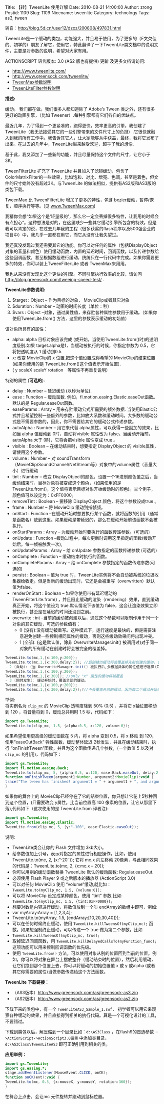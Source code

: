 Title: 【转】TweenLite 使用详解
Date: 2010-08-21 14:00:00
Author: zrong
Postid: 1109
Slug: 1109
Nicename: tweenlite
Category: technology
Tags: as3, tween

转自：<http://blog.5d.cn/user12/dzxz/200808/497831.html>

TweenLite是一个缓动的类包，功能强大，并且易于使用，为了更多的（E文欠佳的、初学的）朋友了解它，使用它，特此翻译了一下TweenLite类文档中的说明文件，主要是对参数的说明，希望对大家有用。

ACTIONSCRIPT 语言版本: 3.0 (AS2 版也有提供)  更新 及更多文档请访问:

- <http://www.tweenlite.com/>
- <http://www.greensock.com/tweenlite/>
- [TweenMax参数说明](http://zengrong.net/post/1125.htm)
- [TweenLiteFilter参数说明](http://zengrong.net/post/1126.htm)

<!--more-->

**描述:**  

缓动。 我们都在做。我们很多人都知道除了 Adobe’s Tween 类之外，还有很多更好的动画引擎，（比如 Tweener）.每种引擎都有它们各自的优缺点。  

最近几年，为了得到一个更紧凑的，跑得更快，效率更高的引擎，我创建了TweenLite（我无法接受其它的一些引擎带来的文件尺寸上的负担）.它很快就融入到我的所有工作中。我告诉其它人，让大家能够从中获益，最终，我将它发布了出来。在过去的几年中，TweenLite越来越受欢迎，超乎了我的想像.  

基于此，我又添加了一些新的功能，并且尽量保持这个文件的尺寸，让它小于3K。

TweenFilterLite 扩充了 TweenLite 并且加入了滤镜缓动，包含了ColorMatrixFilter的一些效果，比如饱和、对比、增亮、色调，甚至是着色，但文件的尺寸始终没有超过3K。与TweenLite 的做法相似，提供有AS2版和AS3版的类包下载。  

TweenMax 比 TweenFilterLite 增加了更多的特性，包含 bezier缓动，暂停/恢复，顺序执行等等。(见 www.TweenMax.com)  

我猜你会想“如果这个是‘轻量级的’，那么它一定会丢掉很多特性，让我用的时候会有点担心”。这种想法是对的，在这里缺少一些其它缓动引擎所包含的特效，但是我可以肯定的说，在过去几年我的工程（很多获奖的flash程序以及500强企业的项目中）中，我几乎一直都在用它，而它从没有让我失望过。  

我还真没发现过我还需要其它的功能。你可以对任何的属性（包括DisplayObject对象的音量和颜色）使用缓动函数，内置的延迟时间，回调函数，以及传递参数给这些回调函数，甚至根据数组进行缓动，统统只在一行代码中完成。如果你需要更多的特效，你可以装上TweenFilterLite 或者 TweenMax来用用。  

我也从来没有发现比这个更快的引擎。不同引擎执行效率的比较，请访问 <http://blog.greensock.com/tweeing-speed-test/> .

**TweenLite参数说明:**

1.  $target : Object – 作为目标的对象， MovieClip或者其它对象
2.  $duration : Number – 动画的时间长度（单位：秒）
3.  $vars : Object –对象，通过属性值，来存贮各种属性参数用于缓动。（如果你使用TweenLite.from() 方法，这里的参数表示缓动的初始值）

该对象所具有的属性：

-   alpha: alpha 目标对象应该完成 (或开始，当使用TweenLite.from()时)的透明度级别.如果 target.alpha是1，当缓动被执行的时候，你指定参数为 0.5，它将把透明度从 1 缓动到0.5.
-   x: 改变 MovieClip的 x 位置,把这个值设置成你希望的 MovieClip的结束位置(如果你使用的是 TweenLite.from()这个值表示开始位置).
-   ( y scaleX scaleY rotation　等属性不再重复说明）

特别的属性 (**可选的**):

-   delay : Number – 延迟缓动 (以秒为单位).
-   ease : Function – 缓动函数. 例如，fl.motion.easing.Elastic.easeOut函数。默认的是 Regular.easeOut函数。
-   easeParams : Array – 用来存贮缓动公式所需要的额外数据. 当使用Elastic公式并且希望控制一些额外的参数，比如放大系数和缓动时间。大多数的缓动公式是不需要参数的，因此，你不需要给其它的缓动公式传递参数。
-   autoAlpha : Number – 用它来代替 alpha属性，可以获得一些副加的效果，比如当 alpha 值缓动到 0时，自动将visible 属性改为 false。当缓动开始前，autoAlpha 大于 0时，它将会把visible 属性变成 true 。
-   visible : Boolean – 在缓动结束时，想要指定 DisplayObject 的 visible属性，请使用这个参数。
-   volume : Number – 对 soundTransform（MovieClip/SoundChannel/NetStream等）对象中的volume属性（音量大小）进行缓动
-   tint : Number – 改变 DisplayObject的颜色，设置一个16进制颜色值之后，当缓动结束时，目标对象将被变成这个颜色，（如果使用的是TweenLite.from()，这个值将表示目标对象开始缓动时的颜色)。举个例子，颜色值可以设定为：0xFF0000。
-   removeTint : Boolean – 要移除 DisplayObject 颜色，将这个参数设成true 。
-   frame : Number – 将 MovieClip 缓动到指帧频。
-   onStart : Function –在缓动开始时想要执行某个函数，就将函数的引用（通常是函数名）放到这里。如果缓动是带延迟的，那么在缓动开始前该函数不会被执行。
-   onStartParams : Array – 为缓动开始时要执行的函数传递参数。(可选的)
-   onUpdate : Function –缓动过程中，每次更新时调用这里指定的函数(缓动开始后，每一帧被触发一次),
-   onUpdateParams : Array – 给 onUpdate 参数指定的函数传递参数 (可选的)
-   onComplete : Function – 缓动结束时执行的函数。
-   onCompleteParams : Array – 给 onComplete 参数指定的函数传递参数(可选的)
-   persist : Boolean – 值为 true 时，TweenLite实例将不会自动被系统的垃圾收集器给收走。但是当新的缓动出现时，它还是会被重写（overwritten）默认值为false.
-   renderOnStart : Boolean – 如果你使用带有延迟缓动的TweenFilterLite.from() ，并且阻止缓动的渲染（rendering）效果，直到缓动真正开始，将这个值设为 true.默认情况下该值为 false，这会让渲染效果立即被执行，甚至是在延迟的时间还没到之前。
-   overwrite : int –当前的缓动被创建以后，通过这个参数可以限制作用于同一个对象的其它缓动，可选的参数值有：  
    - 0 (没有):没有缓动被重写。这种模式下，运行速度是最快的，但是需要注意避免创建一些控制相同属性的缓动，否则这些缓动效果间将出现冲突。  
    - 1 (全部): (这是默认值，除非 OverwriteManager.init()
    被调用过)对于同一对象的所有缓动在创建时将会被完全的覆盖掉。

``` actionscript
TweenLite.to(mc,1,{x:100,y:200});
TweenLite.to(mc,1,{x:300,delay:2}); //后创建的缓动将会覆盖掉先前创建的缓动，（可以起到这样的作用：缓动进行到一半时被中断，执行新的缓动 译者注）
- 2 (自动): (当 OverwriteManager.init() 被执行后,会根据具体的属性值进行选择)只覆盖对同一属性的缓动。
TweenLite.to(mc,1,{x:100,y:200});
TweenLite.to(mc,1,{x:300}); //only "x" 属性的缓动将被覆盖
- 3 (同时发生): 缓动开始时，覆盖全部的缓动。
TweenLite.to(mc,1,{x:100,y:200});
TweenLite.to(mc,1,{x:300,delay:2});?//不会覆盖先前的缓动，因为每二个缓动开始时，第一个缓动已经结束了。
```

举例:  
将实例名为 `clip_mc` 的 MovieClip 透明度降到 50% (0.5) ，并将它 x轴位置移动到 120 ，将音量将到 0，缓动总共用时 1.5 秒，代码如下：

``` actionscript
import gs.TweenLite;
TweenLite.to(clip_mc, 1.5, {alpha:0.5, x:120, volume:0});
```

如果希望使用更高级的缓动函数在 5 内，将 alpha 变到 0.5，将 x 移动 到 120，使用“easeOutBack” 弹性函数，缓动整体延迟 2秒发生，并且在缓动结束时，执行 “onFinishTween”函数，并且为这个函数传递几个参数，(一个数值 5 以及对 `clip_mc` 的引用)，代码如下：

``` actionscript
import gs.TweenLite;
import fl.motion.easing.Back;
TweenLite.to(clip_mc, 5, {alpha:0.5, x:120, ease:Back.easeOut, delay:2, onComplete: onFinishTween, onCompleteParams:[5, clip_mc]});
function onFinishTween(argument1:Number, argument2:MovieClip):void {
trace("The tween has finished! argument1 = " + argument1 + ", and argument2 = " + argument2);
}
```

如果你的舞台上的 MovieClip已经停在了它的结束位置，你只想让它花上5秒种回到这个位置，(只需要改变 y属性，比当前位置高 100 像素的位置，让它从那里下落),代码如下（这次使用的是 TweenLite.from 译者注):

``` actionscript
import gs.TweenLite;
import fl.motion.easing.Elastic;
TweenLite.from(clip_mc, 5, {y:"-100", ease:Elastic.easeOut});
```

说明:

-   TweenLite类会让你的 Flash 文件增加 3kb大小。
-   给参数值加上引号，表示对指定的属性进行相应操作。比如，使用 TweenLite.to(mc, 2, {x:”-20″}); 它将 mc.x 向左移动 20像素，与此相同效果的代码是：TweenLite.to(mc, 2, {x:mc.x – 20});
-   你可以用别的缓动函数替换 TweenLite 默认的缓动函数: Regular.easeOut.
-   必须使用 Flash Player 9 或之后版本的播放器 (ActionScript 3.0)
-   可以对任何 MovieClip 使用 “volume”缓动,就比如： `TweenLite.to(myClip_mc, 1.5, {volume:0});`
-   可以将 MovieClip 设定成某种颜色，使用 “tint” 参数,比如:  `TweenLite.to(myClip_mc, 1.5, {tint:0xFF0000});`
-   想要对数组内容进行缓动，将数值放到一个叫 endArray的数组中即可，例如:
-   var myArray:Array = [1,2,3,4];
-   TweenLite.to(myArray, 1.5, {endArray:[10,20,30,40]});
-   可以在任何时候终止缓动，使用 `TweenLite.killTweensOf(myClip_mc);` 函数。如果想强制终止缓动，可以传递一个 true 做为第二个参数，比如
-   `TweenLite.killTweensOf(myClip_mc, true);`
-   取掉延迟回调函数，用 `TweenLite.killDelayedCallsTo(myFunction_func);` 这项功能可以用来控制回调函数的优先级。
-   使用 `TweenLite.from()` 方法，可以使用对象从别的位置回到当前的位置。例如，你可以将对象在舞台上摆放整齐（缓动结束时的位置），然后利用缓动，让它们跑到那个位置上去，你可以将缓动的初始位置值 x 或 y 或alpha (或者其它你需要的属性)当做参数传递给这个方法函数。

**TweenLite 下载链接：**

- （AS3版本）<http://www.greensock.com/as/greensock-as3.zip>
- （AS2版本）<http://www.greensock.com/as/greensock-as2.zip>

下载下来的类包中，有一个 `TweenLiteAS3_Sample_1.swf`， 初学者可以用它来观察各种缓动的效果，并且直接得到相关的执行代码。算是一个可视化设计的工具，不要错过。  

下载到类包以后，解压缩到一个目录比如：`d:\AS3Class` ，在flash9的首选参数 `－>ActionScript->ActionScript3.0设置` 中添加类目录，`d:\AS3Class\TweenLiteAS3` 即可正确引用到相关的类。

**应用举例：**

``` actionscript
import gs.TweenLite;
import gs.easing.*;
stage.addEventListener(MouseEvent.CLICK, onCK);
function onCK(evt):void {
TweenLite.to(mc, 0.5, {x:mouseX, y:mouseY, rotation:360});
}
```

在舞台上点击，会让mc 元件旋转并跑动到鼠标位置。
